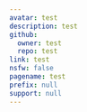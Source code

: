 ```yaml
---
avatar: test
description: test
github:
  owner: test
  repo: test
link: test
nsfw: false
pagename: test
prefix: null
support: null
---
```

